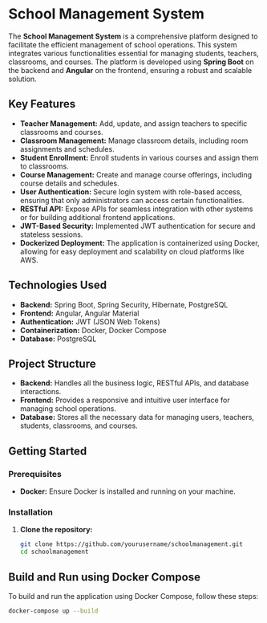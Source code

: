 # School Management System

The **School Management System** is a comprehensive platform designed to facilitate the efficient management of school operations. This system integrates various functionalities essential for managing students, teachers, classrooms, and courses. The platform is developed using **Spring Boot** on the backend and **Angular** on the frontend, ensuring a robust and scalable solution.

## Key Features
- **Teacher Management:** Add, update, and assign teachers to specific classrooms and courses.
- **Classroom Management:** Manage classroom details, including room assignments and schedules.
- **Student Enrollment:** Enroll students in various courses and assign them to classrooms.
- **Course Management:** Create and manage course offerings, including course details and schedules.
- **User Authentication:** Secure login system with role-based access, ensuring that only administrators can access certain functionalities.
- **RESTful API:** Expose APIs for seamless integration with other systems or for building additional frontend applications.
- **JWT-Based Security:** Implemented JWT authentication for secure and stateless sessions.
- **Dockerized Deployment:** The application is containerized using Docker, allowing for easy deployment and scalability on cloud platforms like AWS.

## Technologies Used
- **Backend:** Spring Boot, Spring Security, Hibernate, PostgreSQL
- **Frontend:** Angular, Angular Material
- **Authentication:** JWT (JSON Web Tokens)
- **Containerization:** Docker, Docker Compose
- **Database:** PostgreSQL

## Project Structure
- **Backend:** Handles all the business logic, RESTful APIs, and database interactions.
- **Frontend:** Provides a responsive and intuitive user interface for managing school operations.
- **Database:** Stores all the necessary data for managing users, teachers, students, classrooms, and courses.

## Getting Started
### Prerequisites
- **Docker:** Ensure Docker is installed and running on your machine.

### Installation
1. **Clone the repository:**
   ```bash
   git clone https://github.com/yourusername/schoolmanagement.git
   cd schoolmanagement

## Build and Run using Docker Compose

To build and run the application using Docker Compose, follow these steps:

```bash
docker-compose up --build
